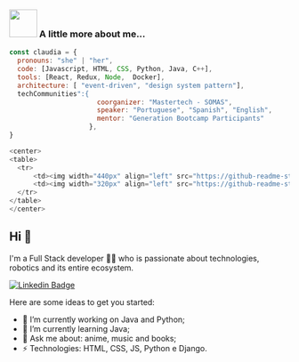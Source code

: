 
<!--
**ClaudiaYapuchura21/ClaudiaYapuchura21** is a ✨ _special_ ✨ repository because its `README.md` (this file) appears on your GitHub profile.
-->
### <img src="https://media.giphy.com/media/VgCDAzcKvsR6OM0uWg/giphy.gif" width="50"> A little more about me...  

```javascript
const claudia = {
  pronouns: "she" | "her",
  code: [Javascript, HTML, CSS, Python, Java, C++],
  tools: [React, Redux, Node,  Docker],
  architecture: [ "event-driven", "design system pattern"],
  techCommunities":{
                      coorganizer: "Mastertech - SOMAS",
                      speaker: "Portuguese", "Spanish", "English",
                      mentor: "Generation Bootcamp Participants"
                    },
}
```

```javascript
<center>
<table>
  <tr>
      <td><img width="440px" align="left" src="https://github-readme-stats.vercel.app/api?username=ClaudiaYapuchura21&show_icons=truea&layout=compact&theme=tokyonight" /></td>
      <td><img width="320px" align="left" src="https://github-readme-stats.vercel.app/api/top-langs/?username=ClaudiaYapuchura21&layout=compact&theme=tokyonight" /></td>
  </tr>   
</table>
</center>
```

## Hi 👋

I'm a Full Stack developer 👨‍💻 who is passionate about technologies, robotics and its entire ecosystem. 

[![Linkedin Badge](https://img.shields.io/badge/-claudiayapuchura21-blue?style=flat-square&logo=Linkedin&logoColor=white&link=https://www.linkedin.com/in/claudia-yapuchura-saire/)](https://www.linkedin.com/in/claudia-yapuchura-saire//)

Here are some ideas to get you started:

- 🔭 I’m currently working on Java and Python;
- 🌱 I’m currently learning Java; 
- 💬 Ask me about: anime, music and books;
- ⚡ Technologies: HTML, CSS, JS, Python e Django.
